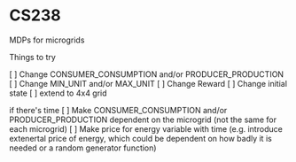 # CS238
MDPs for microgrids

Things to try

[ ] Change CONSUMER_CONSUMPTION and/or PRODUCER_PRODUCTION
[ ] Change MIN_UNIT and/or MAX_UNIT
[ ] Change Reward
[ ] Change initial state
[ ] extend to 4x4 grid

if there's time
[ ] Make CONSUMER_CONSUMPTION and/or PRODUCER_PRODUCTION dependent on the microgrid (not the same for each microgrid)
[ ] Make price for energy variable with time (e.g. introduce extenertal price of energy, which could be dependent on how badly it is needed or a random generator function)
